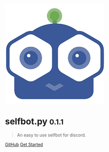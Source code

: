 ![logo](media/dgTICLL.png)

# selfbot.py <small>0.1.1</small>

> An easy to use selfbot for discord.

[GitHub](https://github.com/verixx/selfbot.py/)
[Get Started](README.md)
